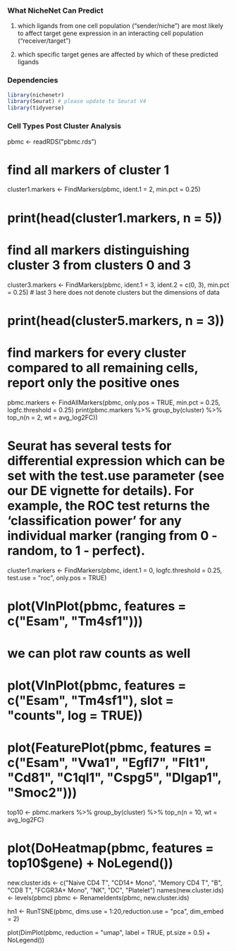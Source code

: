 

<h3>What NicheNet Can Predict</h3>

1) which ligands from one cell population (“sender/niche”) are most likely to affect target gene expression in an interacting cell population (“receiver/target”)

2) which specific target genes are affected by which of these predicted ligands

<h3>Dependencies</h3>

```R
library(nichenetr)
library(Seurat) # please update to Seurat V4
library(tidyverse)
```

<h3>Cell Types Post Cluster Analysis</h3>

pbmc <- readRDS("pbmc.rds")


# find all markers of cluster 1
cluster1.markers <- FindMarkers(pbmc, ident.1 = 2, min.pct = 0.25)
# print(head(cluster1.markers, n = 5))

# find all markers distinguishing cluster 3 from clusters 0 and 3
cluster3.markers <- FindMarkers(pbmc, ident.1 = 3, ident.2 = c(0, 3), min.pct = 0.25) # last 3 here does not denote clusters but the dimensions of data
# print(head(cluster5.markers, n = 3))


# find markers for every cluster compared to all remaining cells, report only the positive ones
pbmc.markers <- FindAllMarkers(pbmc, only.pos = TRUE, min.pct = 0.25, logfc.threshold = 0.25)
print(pbmc.markers %>% group_by(cluster) %>% top_n(n = 2, wt = avg_log2FC))

# Seurat has several tests for differential expression which can be set with the test.use parameter (see our DE vignette for details). For example, the ROC test returns the ‘classification power’ for any individual marker (ranging from 0 - random, to 1 - perfect).

cluster1.markers <- FindMarkers(pbmc, ident.1 = 0, logfc.threshold = 0.25, test.use = "roc", only.pos = TRUE)
# plot(VlnPlot(pbmc, features = c("Esam", "Tm4sf1")))

# we can plot raw counts as well
# plot(VlnPlot(pbmc, features = c("Esam", "Tm4sf1"), slot = "counts", log = TRUE))

# plot(FeaturePlot(pbmc, features = c("Esam", "Vwa1", "Egfl7", "Flt1", "Cd81", "C1ql1", "Cspg5", "Dlgap1", "Smoc2")))

top10 <- pbmc.markers %>% group_by(cluster) %>% top_n(n = 10, wt = avg_log2FC)
# plot(DoHeatmap(pbmc, features = top10$gene) + NoLegend())


new.cluster.ids <- c("Naive CD4 T", "CD14+ Mono", "Memory CD4 T", "B", "CD8 T", "FCGR3A+ Mono", 
                     "NK", "DC", "Platelet")
names(new.cluster.ids) <- levels(pbmc)
pbmc <- RenameIdents(pbmc, new.cluster.ids)


hn1 <- RunTSNE(pbmc, dims.use = 1:20,reduction.use = "pca", dim_embed = 2)

plot(DimPlot(pbmc, reduction = "umap", label = TRUE, pt.size = 0.5) + NoLegend())




